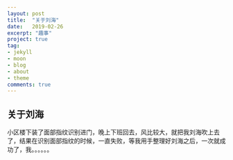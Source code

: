 ```yaml
---
layout: post
title:  "关于刘海"
date:   2019-02-26
excerpt: "趣事"
project: true
tag:
- jekyll 
- moon
- blog
- about
- theme
comments: true
---
```

## 关于刘海

小区楼下装了面部指纹识别进门，晚上下班回去，风比较大，就把我刘海吹上去了，结果在识别面部指纹的时候，一直失败，等我用手整理好刘海之后，一次就成功了，我。。。。。。